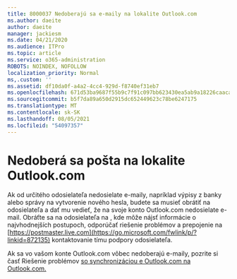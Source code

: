 ```yaml
---
title: 8000037 Nedoberajú sa e-maily na lokalite Outlook.com
ms.author: daeite
author: daeite
manager: jackiesm
ms.date: 04/21/2020
ms.audience: ITPro
ms.topic: article
ms.service: o365-administration
ROBOTS: NOINDEX, NOFOLLOW
localization_priority: Normal
ms,.custom: ''
ms.assetid: df10da0f-a4a2-4cc4-929d-f8740ef31eb7
ms.openlocfilehash: 671d53ba9687f55b9c7f91c097bb623430ea5ab9a18226caacabdc92f6b410d8
ms.sourcegitcommit: b5f7da89a650d2915dc652449623c78be6247175
ms.translationtype: MT
ms.contentlocale: sk-SK
ms.lasthandoff: 08/05/2021
ms.locfileid: "54097357"
---
```

# <a name="not-receiving-mail-in-outlookcom"></a>Nedoberá sa pošta na lokalite Outlook.com

Ak od určitého odosielateľa nedosielate e-maily, napríklad výpisy z banky alebo správy na vytvorenie nového hesla, budete sa musieť obrátiť na odosielateľa a dať mu vedieť, že na svoje konto Outlook.com nedosielate e-mail. Obráťte sa na odosielateľa na , kde môže nájsť informácie o najvhodnejších postupoch, odporúčať riešenie problémov a prepojenie na [https://postmaster.live.com](https://go.microsoft.com/fwlink/p/?linkid=872135) kontaktovanie tímu podpory odosielateľa.
  
Ak sa vo vašom konte Outlook.com vôbec nedoberajú e-maily, pozrite si časť Riešenie problémov [so synchronizáciou e Outlook.com na Outlook.com.](https://go.microsoft.com/fwlink/p/?linkid=874363)
  

